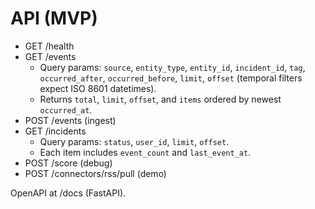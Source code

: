 # API (MVP)

- GET /health
- GET /events
  - Query params: `source`, `entity_type`, `entity_id`, `incident_id`, `tag`, `occurred_after`, `occurred_before`, `limit`, `offset` (temporal filters expect ISO 8601 datetimes).
  - Returns `total`, `limit`, `offset`, and `items` ordered by newest `occurred_at`.
- POST /events (ingest)
- GET /incidents
  - Query params: `status`, `user_id`, `limit`, `offset`.
  - Each item includes `event_count` and `last_event_at`.
- POST /score (debug)
- POST /connectors/rss/pull (demo)

OpenAPI at /docs (FastAPI).
